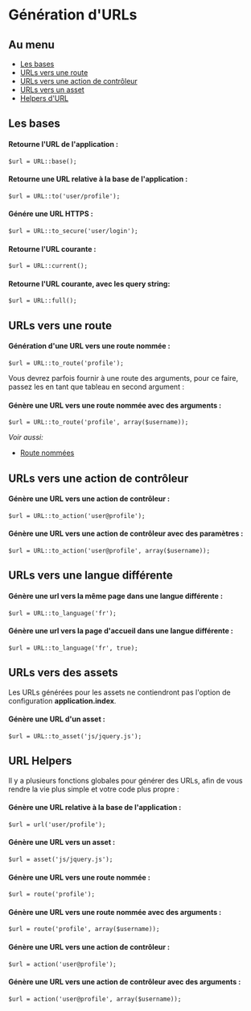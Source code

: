 # Génération d'URLs

## Au menu

- [Les bases](#the-basics)
- [URLs vers une route](#urls-to-routes)
- [URLs vers une action de contrôleur](#urls-to-controller-actions)
- [URLs vers un asset](#urls-to-assets)
- [Helpers d'URL](#url-helpers)

<a name="the-basics"></a>
## Les bases

#### Retourne l'URL de l'application :

    $url = URL::base();

#### Retourne une URL relative à la base de l'application :

    $url = URL::to('user/profile');

#### Génére une URL HTTPS :

    $url = URL::to_secure('user/login');

#### Retourne l'URL courante :

    $url = URL::current();

#### Retourne l'URL courante, avec les query string:

    $url = URL::full();

<a name="urls-to-routes"></a>
## URLs vers une route

#### Génération d'une URL vers une route nommée :

    $url = URL::to_route('profile');

Vous devrez parfois fournir à une route des arguments, pour ce faire, passez les en tant que tableau en second argument :
#### Génère une URL vers une route nommée avec des arguments :

    $url = URL::to_route('profile', array($username));

*Voir aussi:*

- [Route nommées](/docs/3/routes#named-routes)

<a name="urls-to-controller-actions"></a>
## URLs vers une action de contrôleur

#### Génère une URL vers une action de contrôleur :

    $url = URL::to_action('user@profile');

#### Génère une URL vers une action de contrôleur avec des paramètres :

    $url = URL::to_action('user@profile', array($username));

<a name="urls-to-a-different-language"></a>
## URLs vers une langue différente

#### Génère une url vers la même page dans une langue différente :

    $url = URL::to_language('fr');

#### Génère une url vers la page d'accueil dans une langue différente :

    $url = URL::to_language('fr', true);

<a name="urls-to-assets"></a>
## URLs vers des assets

Les URLs générées pour les assets ne contiendront pas l'option de configuration **application.index**.

#### Génère une URL d'un asset :

    $url = URL::to_asset('js/jquery.js');

<a name="url-helpers"></a>
## URL Helpers

Il y a plusieurs fonctions globales pour générer des URLs, afin de vous rendre la vie plus simple et votre code plus propre :

#### Génère une URL relative à la base de l'application :

    $url = url('user/profile');

#### Génère une URL vers un asset :

    $url = asset('js/jquery.js');

#### Génère une URL vers une route nommée :

    $url = route('profile');

#### Génère une URL vers une route nommée avec des arguments :

    $url = route('profile', array($username));

#### Génère une URL vers une action de contrôleur :

    $url = action('user@profile');

#### Génère une URL vers une action de contrôleur avec des arguments :

    $url = action('user@profile', array($username));
